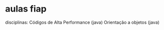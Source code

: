 # aulas fiap

disciplinas: Códigos de Alta Performance (java)
              Orientação a objetos (java)

